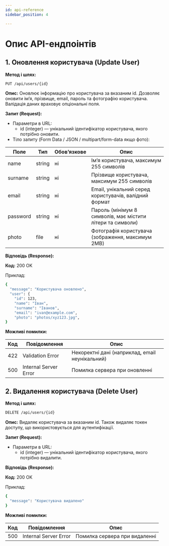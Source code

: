 ```yaml
---
id: api-reference
sidebar_position: 4

---
```


# Опис API-ендпоінтів

## 1. Оновлення користувача (Update User)

**Метод і шлях:**

``` bash
PUT /api/users/{id}
```

**Опис:**
Оновлює інформацію про користувача за вказаним id. Дозволяє оновити ім’я, прізвище, email, пароль та фотографію користувача. Валідація даних враховує опціональні поля.

**Запит (Request):**

- Параметри в URL:
  - id (integer) — унікальний ідентифікатор користувача, якого потрібно оновити.
- Тіло запиту (Form Data / JSON / multipart/form-data якщо фото):

|Поле | Тип |Обов’язкове| Опис|
|--- | ---|---|---|
|name| string |ні| Ім’я користувача, максимум 255 символів|
|surname| string| ні| Прізвище користувача, максимум 255 символів|
|email |string |ні| Email, унікальний серед користувачів, валідний формат|
|password |string |ні| Пароль (мінімум 8 символів, має містити літери та символи)|
|photo |file| ні |Фотографія користувача (зображення, максимум 2MB)|

**Відповідь (Response):**

**Код:** 200 OK

Приклад:

``` bash
{
  "message": "Користувача оновлено",
  "user": {
    "id": 123,
    "name": "Іван",
    "surname": "Іванов",
    "email": "ivan@example.com",
    "photo": "photos/xyz123.jpg",
}
```

**Можливі помилки:**

|Код| Повідомлення| Опис|
|----|----|----|
|422| Validation Error |Некоректні дані (наприклад, email неунікальний)|
|500 |Internal Server Error |Помилка сервера при оновленні|

## 2. Видалення користувача (Delete User)

**Метод і шлях:**

```bash
DELETE /api/users/{id}
```

**Опис:**
Видаляє користувача за вказаним id. Також видаляє токен доступу, що використовується для аутентифікації.

**Запит (Request):**

- Параметри в URL:
  - id (integer) — унікальний ідентифікатор користувача, якого потрібно видалити.

**Відповідь (Response):**

**Код:** 200 OK

Приклад:

```bash
{
  "message": "Користувача видалено"
}
```

**Можливі помилки:**

|Код| Повідомлення |Опис|
|----|----|----|
|500 |Internal Server Error |Помилка сервера при видаленні|
